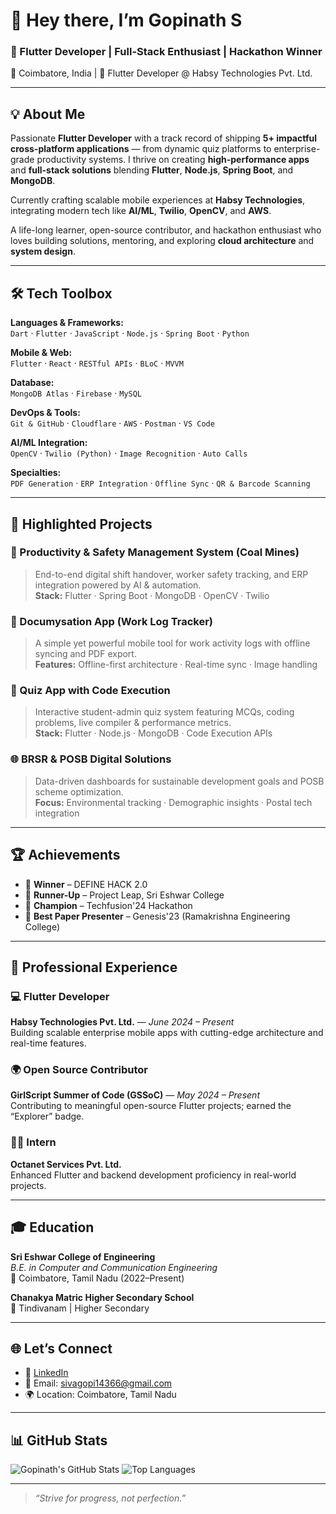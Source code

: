 # 👋 Hey there, I’m Gopinath S

### 🚀 Flutter Developer | Full-Stack Enthusiast | Hackathon Winner  
📍 Coimbatore, India | 🏢 Flutter Developer @ Habsy Technologies Pvt. Ltd.

---

## 💡 About Me

Passionate **Flutter Developer** with a track record of shipping **5+ impactful cross-platform applications** — from dynamic quiz platforms to enterprise-grade productivity systems. I thrive on creating **high-performance apps** and **full-stack solutions** blending **Flutter**, **Node.js**, **Spring Boot**, and **MongoDB**.

Currently crafting scalable mobile experiences at **Habsy Technologies**, integrating modern tech like **AI/ML**, **Twilio**, **OpenCV**, and **AWS**.

A life-long learner, open-source contributor, and hackathon enthusiast who loves building solutions, mentoring, and exploring **cloud architecture** and **system design**.

---

## 🛠 Tech Toolbox

**Languages & Frameworks:**  
`Dart` · `Flutter` · `JavaScript` · `Node.js` · `Spring Boot` · `Python`

**Mobile & Web:**  
`Flutter` · `React` · `RESTful APIs` · `BLoC` · `MVVM`

**Database:**  
`MongoDB Atlas` · `Firebase` · `MySQL`

**DevOps & Tools:**  
`Git & GitHub` · `Cloudflare` · `AWS` · `Postman` · `VS Code`

**AI/ML Integration:**  
`OpenCV` · `Twilio (Python)` · `Image Recognition` · `Auto Calls`

**Specialties:**  
`PDF Generation` · `ERP Integration` · `Offline Sync` · `QR & Barcode Scanning`

---

## 🚀 Highlighted Projects

### 📲 Productivity & Safety Management System (Coal Mines)
> End-to-end digital shift handover, worker safety tracking, and ERP integration powered by AI & automation.  
**Stack:** Flutter · Spring Boot · MongoDB · OpenCV · Twilio

### 🧾 Documysation App (Work Log Tracker)
> A simple yet powerful mobile tool for work activity logs with offline syncing and PDF export.  
**Features:** Offline-first architecture · Real-time sync · Image handling

### 🧠 Quiz App with Code Execution
> Interactive student-admin quiz system featuring MCQs, coding problems, live compiler & performance metrics.  
**Stack:** Flutter · Node.js · MongoDB · Code Execution APIs

### 🌐 BRSR & POSB Digital Solutions
> Data-driven dashboards for sustainable development goals and POSB scheme optimization.  
**Focus:** Environmental tracking · Demographic insights · Postal tech integration

---

## 🏆 Achievements

- 🥇 **Winner** – DEFINE HACK 2.0  
- 🥈 **Runner-Up** – Project Leap, Sri Eshwar College  
- 🥇 **Champion** – Techfusion'24 Hackathon  
- 📝 **Best Paper Presenter** – Genesis'23 (Ramakrishna Engineering College)

---

## 💼 Professional Experience

### 💻 Flutter Developer  
**Habsy Technologies Pvt. Ltd.** — *June 2024 – Present*  
Building scalable enterprise mobile apps with cutting-edge architecture and real-time features.

### 🌍 Open Source Contributor  
**GirlScript Summer of Code (GSSoC)** — *May 2024 – Present*  
Contributing to meaningful open-source Flutter projects; earned the “Explorer” badge.

### 👨‍💻 Intern  
**Octanet Services Pvt. Ltd.**  
Enhanced Flutter and backend development proficiency in real-world projects.

---

## 🎓 Education

**Sri Eshwar College of Engineering**  
_B.E. in Computer and Communication Engineering_  
📍 Coimbatore, Tamil Nadu (2022–Present)

**Chanakya Matric Higher Secondary School**  
📍 Tindivanam | Higher Secondary

---

## 🌐 Let’s Connect

- 🔗 [LinkedIn](https://www.linkedin.com/in/gopinath-siva-191a27259/)
- 📧 Email: sivagopi14366@gmail.com
- 🌍 Location: Coimbatore, Tamil Nadu

---

## 📊 GitHub Stats

![Gopinath's GitHub Stats](https://github-readme-stats.vercel.app/api?username=igopi77&show_icons=true&theme=tokyonight)
![Top Languages](https://github-readme-stats.vercel.app/api/top-langs/?username=igopi77&layout=compact&theme=tokyonight)

---

> _“Strive for progress, not perfection.”_

